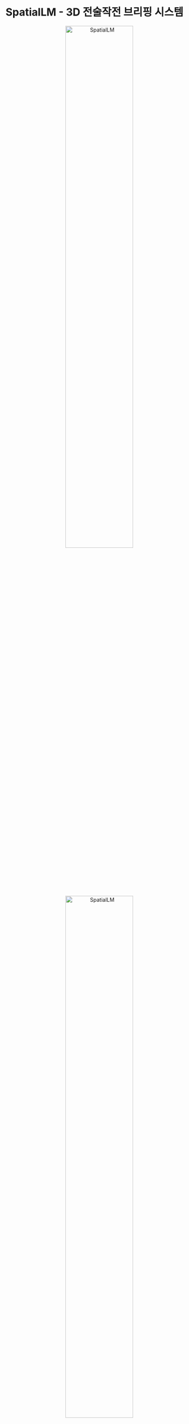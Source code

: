 # SpatialLM - 3D 전술작전 브리핑 시스템

<!-- markdownlint-disable first-line-h1 -->
<!-- markdownlint-disable html -->
<!-- markdownlint-disable no-duplicate-header -->

<div align="center">
  <img src="figures/logo_light.png#gh-light-mode-only" width="60%" alt="SpatialLM" />
  <img src="figures/logo_dark.png#gh-dark-mode-only" width="60%" alt="SpatialLM" />
</div>
<hr style="margin-top: 0; margin-bottom: 8px;">
<div align="center" style="margin-top: 0; padding-top: 0; line-height: 1;">
    <a href="https://manycore-research.github.io/SpatialLM" target="_blank" style="margin: 2px;"><img alt="Project"
    src="https://img.shields.io/badge/🌐%20Website-SpatialLM-ffc107?color=42a5f5&logoColor=white" style="display: inline-block; vertical-align: middle;"/></a>
    <a href="https://github.com/sinus-phi/SpatialLM" target="_blank" style="margin: 2px;"><img alt="GitHub"
    src="https://img.shields.io/badge/GitHub-SpatialLM-24292e?logo=github&logoColor=white" style="display: inline-block; vertical-align: middle;"/></a>
</div>
<div align="center" style="line-height: 1;">
    <a href="https://huggingface.co/manycore-research/SpatialLM-Llama-1B" target="_blank" style="margin: 2px;"><img alt="Hugging Face"
    src="https://img.shields.io/badge/%F0%9F%A4%97%20Hugging%20Face-SpatialLM%201B-ffc107?color=ffc107&logoColor=white" style="display: inline-block; vertical-align: middle;"/></a>
    <a href="https://huggingface.co/datasets/manycore-research/SpatialLM-Testset" target="_blank" style="margin: 2px;"><img alt="Dataset"
    src="https://img.shields.io/badge/%F0%9F%A4%97%20Dataset-SpatialLM-ffc107?color=ffc107&logoColor=white" style="display: inline-block; vertical-align: middle;"/></a>
</div>

## 📋 프로젝트 소개

**SpatialLM**은 3D 포인트클라우드 데이터를 분석하여 **전술작전 브리핑**을 생성하는 혁신적인 AI 시스템입니다. 이 시스템은 사용자가 3D로 재구성된 포인트클라우드 정보를 시각적으로 확인하면서, LLM 에이전트와 상호작용하여 전술작전을 계획하고 수립할 수 있는 통합 플랫폼을 제공합니다.

### 🌟 주요 특징

- **3D 공간 이해**: 포인트클라우드 데이터에서 벽, 문, 창문, 가구 등의 3D 구조 자동 인식
- **전술 브리핑 생성**: ChatGPT API를 활용한 상세한 전술적 분석 및 작전 계획 자동 생성
- **대화형 Q&A**: 실시간으로 전술적 질문에 대한 답변 제공
- **한국어 UI**: 완전한 한국어 사용자 인터페이스 지원
- **실시간 3D 시각화**: Rerun을 통한 3D 포인트클라우드 및 레이아웃 실시간 시각화
- **코드 생성 및 실행**: 시각화 및 분석을 위한 Python 코드 자동 생성 및 실행

### 🎯 시스템 기능

1. **공간 구조 분석**: 3D 포인트클라우드에서 건축 요소와 객체 자동 감지
2. **전술적 평가**: 공간의 방어/공격 지점, 이동 경로, 시야각 분석
3. **위험 요소 식별**: 맹점, 병목지점, 위험 구역 자동 탐지
4. **장비 추천**: 공간 특성에 맞는 최적의 장비 및 무기 추천
5. **팀 배치 계획**: 인원 배치 및 역할 분담 제안
6. **통신 계획**: 무선 통신 효율성 및 중계 위치 분석

## 🚀 빠른 시작

### 시스템 요구사항

- Python 3.11
- PyTorch 2.4.1
- CUDA 12.4 이상
- Ubuntu/Linux (권장)
- 16GB 이상 RAM
- NVIDIA GPU (8GB VRAM 이상 권장)

### 설치 방법

#### 1. 저장소 복제
```bash
git clone https://github.com/sinus-phi/SpatialLM.git
cd SpatialLM
```

#### 2. Conda 환경 설정
```bash
# CUDA 12.4를 지원하는 conda 환경 생성
conda create -n spatiallm python=3.11
conda activate spatiallm
conda install -y nvidia/label/cuda-12.4.0::cuda-toolkit conda-forge::sparsehash
```

#### 3. 종속성 설치
```bash
# Poetry를 사용한 종속성 설치
pip install poetry && poetry config virtualenvs.create false --local
poetry install
poe install-torchsparse  # TorchSparse 빌드 (시간이 소요됨)
```

#### 4. 추가 종속성 (브리핑 시스템용)
```bash
# PyQt5 및 추가 패키지 설치
pip install PyQt5 markdown requests configparser
```

### 사용 방법

#### 1. 기본 추론 (포인트클라우드 → 레이아웃)
```bash
# 예제 포인트클라우드 다운로드
huggingface-cli download manycore-research/SpatialLM-Testset pcd/scene0000_00.ply --repo-type dataset --local-dir .

# 레이아웃 추론 실행
python inference.py --point_cloud pcd/scene0000_00.ply --output scene0000_00.txt --model_path manycore-research/SpatialLM-Llama-1B
```

#### 2. 3D 시각화
```bash
# 예측된 레이아웃을 Rerun 형식으로 변환
python visualize.py --point_cloud pcd/scene0000_00.ply --layout scene0000_00.txt --save scene0000_00.rrd

# 3D 시각화 실행
rerun scene0000_00.rrd
```

#### 3. **🎖️ 전술 브리핑 시스템 실행 (메인 기능)**
```bash
# 통합 브리핑 시스템 실행 (최종 완성본)
python qt_rerun_briefing.py -i scene0000_00.rrd
```

이 명령을 실행하면:
- 3D 포인트클라우드가 Rerun 뷰어에서 자동으로 열립니다
- 한국어 UI의 브리핑 창이 표시됩니다
- ChatGPT를 통한 상세한 전술 분석이 자동 생성됩니다
- 실시간 Q&A를 통해 추가 전술적 질문을 할 수 있습니다

## 🛠️ 주요 구성 요소

### 핵심 파일들

- **`qt_rerun_briefing.py`**: 🎯 **메인 시스템** - 3D 시각화와 AI 브리핑을 통합한 완성된 전술작전 시스템
- **`inference.py`**: 포인트클라우드에서 3D 레이아웃 구조 추론
- **`visualize.py`**: 3D 시각화 및 Rerun 파일 생성
- **`spatiallm/`**: SpatialLM 모델 및 관련 유틸리티

### 브리핑 시스템 기능

1. **자동 공간 분석**: 포인트클라우드에서 전술적으로 중요한 요소들을 자동 식별
2. **ChatGPT 통합**: OpenAI GPT 모델을 활용한 상세한 전술 브리핑 생성
3. **실시간 상호작용**: 질문-답변을 통한 실시간 전술 조언
4. **시각화 코드 생성**: 특수 키워드("IIFA")를 통한 분석 코드 자동 생성 및 실행
5. **한국어 지원**: 완전한 한국어 UI 및 한글 폰트 지원

## 📊 지원하는 분석 항목

### 전술적 분석 영역
- **공간 구조 분석**: 벽체, 출입구, 창문 위치 및 치수
- **접근점 분석**: 모든 출입구의 접근 난이도 및 위험도 평가
- **이동 및 시야 분석**: 이동 경로, 시야각, 맹점 분석
- **물체 및 장애물 분석**: 엄폐물, 방어 등급, 탄도학적 보호 평가
- **전술적 위치 평가**: 최적 방어/공격 위치 및 통제 지점
- **환경 분석**: 조명, 음향, 통신 조건 평가
- **장비 추천**: 공간 특성에 최적화된 무기 및 장비 제안
- **작전 계획**: 팀 구성, 역할 분담, 타임라인 제안

## 🎨 사용자 인터페이스

### 한국어 UI 특징
- **완전한 한국어 지원**: 모든 메뉴, 버튼, 메시지가 한국어로 표시
- **한글 폰트 자동 설정**: NanumGothic 등 한글 폰트 자동 로드
- **직관적인 레이아웃**: 브리핑 영역과 Q&A 영역으로 구분된 현대적 UI
- **실시간 스트리밍**: ChatGPT 응답의 실시간 스트리밍 표시
- **마크다운 렌더링**: 구조화된 브리핑 정보의 깔끔한 표시

### UI 구성 요소
1. **3D 뷰어**: Rerun을 통한 포인트클라우드 3D 시각화
2. **브리핑 패널**: AI 생성 전술 브리핑 표시
3. **Q&A 패널**: 실시간 질문-답변 인터페이스
4. **설정 패널**: API 키 설정 및 모델 선택
5. **도구 모음**: 폰트 크기, 뷰 모드 등 설정

## ⚙️ 설정 및 구성

### ChatGPT API 설정
1. OpenAI API 키 획득 (https://platform.openai.com/api-keys)
2. 브리핑 시스템 실행 시 API 설정 다이얼로그에서 키 입력
3. 지원 모델: GPT-4, GPT-4-turbo, GPT-3.5-turbo

### 모델 설정
```bash
# 다른 SpatialLM 모델 사용
python qt_rerun_briefing.py -i scene.rrd -m manycore-research/SpatialLM-Qwen-0.5B
```

## 📂 프로젝트 구조

```
SpatialLM/
├── qt_rerun_briefing.py        # 🎯 메인 브리핑 시스템
├── inference.py                # 포인트클라우드 추론
├── visualize.py               # 3D 시각화
├── spatiallm/                 # 모델 라이브러리
│   ├── model/                 # AI 모델
│   ├── layout/                # 레이아웃 처리
│   └── pcd/                   # 포인트클라우드 처리
├── fonts/                     # 한글 폰트
├── figures/                   # 로고 및 이미지
├── SpatialLM-Testset/        # 테스트 데이터셋
└── processed_results/         # 처리 결과
```

## 🧪 테스트 및 평가

### 테스트 데이터셋 다운로드
```bash
huggingface-cli download manycore-research/SpatialLM-Testset --repo-type dataset --local-dir SpatialLM-Testset
```

### 성능 평가 실행
```bash
# 전체 테스트셋에 대한 추론 실행
python inference.py --point_cloud SpatialLM-Testset/pcd --output SpatialLM-Testset/pred --model_path manycore-research/SpatialLM-Llama-1B

# 성능 평가
python eval.py --metadata SpatialLM-Testset/test.csv --gt_dir SpatialLM-Testset/layout --pred_dir SpatialLM-Testset/pred --label_mapping SpatialLM-Testset/benchmark_categories.tsv
```

## 🚨 문제 해결

### 일반적인 문제들

#### GPU 메모리 부족
```bash
# GPU 메모리 사용량 최적화 설정이 이미 적용되어 있습니다
# inference.py에서 메모리 효율성을 위한 설정:
# - torch.float16 사용
# - GPU 메모리 90% 제한
# - expandable_segments 활성화
```

#### PyQt5 설치 오류
```bash
# Ubuntu/Debian
sudo apt-get install python3-pyqt5

# CentOS/RHEL
sudo yum install python3-qt5
```

#### 한글 폰트 문제
폰트가 제대로 표시되지 않으면 `fonts/` 디렉토리의 NanumGothic 폰트가 자동으로 로드됩니다.

#### ChatGPT API 오류
- API 키가 올바른지 확인
- API 사용량 한도 확인
- 네트워크 연결 상태 확인

## 📈 성능 벤치마크

SpatialLM-Testset에서의 성능:

| **Method**       | **SpatialLM-Llama-1B** | **SpatialLM-Qwen-0.5B** |
| ---------------- | ---------------------- | ----------------------- |
| **Floorplan**    | **mean IoU**           |                         |
| wall             | 78.62                  | 74.81                   |
| **Objects**      | **F1 @.25 IoU (3D)**   |                         |
| bed              | 95.24                  | 93.75                   |
| sofa             | 65.50                  | 66.15                   |
| dining table     | 54.26                  | 56.10                   |

## 🤝 기여 방법

1. 이 저장소를 포크합니다
2. 새로운 기능 브랜치를 생성합니다 (`git checkout -b feature/새기능`)
3. 변경사항을 커밋합니다 (`git commit -am '새기능 추가'`)
4. 브랜치에 푸시합니다 (`git push origin feature/새기능`)
5. Pull Request를 생성합니다

## 📜 라이선스

- **SpatialLM-Llama-1B**: Llama3.2 라이선스 하에 배포
- **SpatialLM-Qwen-0.5B**: Apache 2.0 라이선스 하에 배포
- **SceneScript 포인트클라우드 인코더**: CC-BY-NC-4.0 라이선스
- **TorchSparse**: MIT 라이선스

## 👨‍💻 개발자 정보

- **개발자**: sinus-phi
- **이메일**: pjw9825@gmail.com
- **GitHub**: https://github.com/sinus-phi/SpatialLM

## 🙏 감사의 말

이 프로젝트는 다음 오픈소스 프로젝트들을 기반으로 합니다:

[Llama3.2](https://github.com/meta-llama) | [Qwen2.5](https://github.com/QwenLM/Qwen2.5) | [Transformers](https://github.com/huggingface/transformers) | [SceneScript](https://github.com/facebookresearch/scenescript) | [TorchSparse](https://github.com/mit-han-lab/torchsparse) | [Rerun](https://rerun.io/)

---

## 🎖️ 전술작전 브리핑 시스템 - 추가 정보

### 시스템의 독특한 특징

1. **군사 전술 특화**: 일반적인 3D 분석이 아닌 전술작전에 특화된 분석 제공
2. **한국어 완벽 지원**: 모든 인터페이스와 분석 결과가 한국어로 제공
3. **실시간 상호작용**: ChatGPT와의 실시간 대화를 통한 상세한 전술 조언
4. **코드 생성 기능**: 특수 키워드를 통한 분석 코드 자동 생성 및 실행
5. **통합 시각화**: 3D 포인트클라우드와 AI 분석을 하나의 인터페이스에서 제공

### 전술적 분석의 깊이

시스템은 다음과 같은 상세한 전술적 분석을 제공합니다:

- **정량적 위험 평가**: 각 위치별 노출 확률과 위험도 수치화
- **최적 경로 계산**: 이동 시간과 위험도를 고려한 최적 경로 제안
- **장비 효율성 분석**: 공간 특성에 따른 장비별 효율성 평가
- **통신 품질 예측**: 공간 구조에 따른 무선 통신 효율성 분석
- **팀 배치 최적화**: 인원수와 역할에 따른 최적 배치 제안

이 시스템은 전술 훈련, 작전 계획, 공간 분석 등 다양한 용도로 활용할 수 있는 혁신적인 AI 도구입니다.
